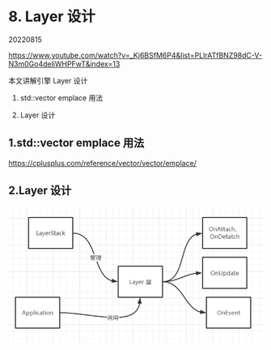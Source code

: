# 8. Layer 设计

20220815

https://www.youtube.com/watch?v=_Kj6BSfM6P4&list=PLlrATfBNZ98dC-V-N3m0Go4deliWHPFwT&index=13

本文讲解引擎 Layer 设计

1. std::vector emplace 用法

2. Layer 设计

   

## 1.std::vector emplace 用法

https://cplusplus.com/reference/vector/vector/emplace/



## 2.Layer 设计

![image-20220815195838803](https://raw.githubusercontent.com/DionysosLai/PicGoImage/main/20220815195840.png)
